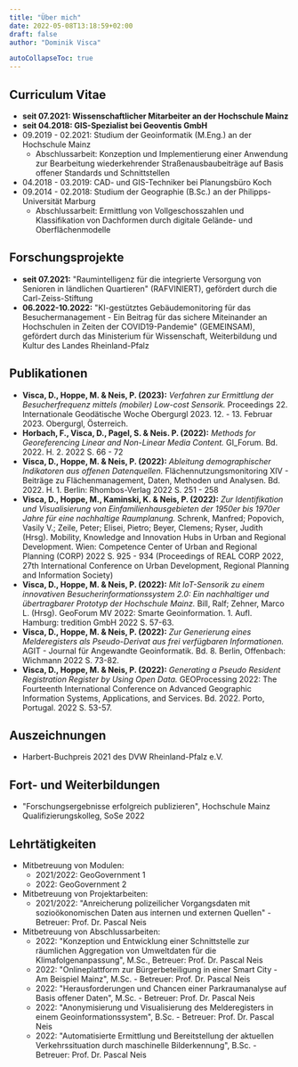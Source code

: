 ```yaml
---
title: "Über mich"
date: 2022-05-08T13:18:59+02:00
draft: false
author: "Dominik Visca"

autoCollapseToc: true
---
```


## Curriculum Vitae

- **seit 07.2021: Wissenschaftlicher Mitarbeiter an der Hochschule Mainz**
- **seit 04.2018: GIS-Spezialist bei Geoventis GmbH**
- 09.2019 - 02.2021: Studium der Geoinformatik (M.Eng.) an der Hochschule Mainz
  - Abschlussarbeit: Konzeption und Implementierung einer Anwendung zur Bearbeitung wiederkehrender Straßenausbaubeiträge auf Basis offener Standards und Schnittstellen
- 04.2018 - 03.2019: CAD- und GIS-Techniker bei Planungsbüro Koch
- 09.2014 - 02.2018: Studium der Geographie (B.Sc.) an der Philipps-Universität Marburg
  - Abschlussarbeit: Ermittlung von Vollgeschosszahlen und Klassifikation von Dachformen durch digitale Gelände- und Oberflächenmodelle

## Forschungsprojekte

- **seit 07.2021:** "Raumintelligenz für die integrierte Versorgung von Senioren in ländlichen Quartieren" (RAFVINIERT), gefördert durch die Carl-Zeiss-Stiftung
- **06.2022-10.2022:** "KI-gestütztes Gebäudemonitoring für das Besuchermanagement - Ein Beitrag für das sichere Miteinander an Hochschulen in Zeiten der COVID19-Pandemie" (GEMEINSAM), gefördert durch das Ministerium für Wissenschaft, Weiterbildung und Kultur des Landes Rheinland-Pfalz

## Publikationen

- **Visca, D., Hoppe, M. & Neis, P. (2023):** *Verfahren zur Ermittlung der Besucherfrequenz mittels (mobiler) Low-cost Sensorik.* Proceedings 22. Internationale Geodätische Woche Obergurgl 2023. 12. - 13. Februar 2023. Obergurgl, Österreich.
- **Horbach, F., Visca, D., Pagel, S. & Neis. P. (2022):** *Methods for Georeferencing Linear and Non-Linear Media Content.* GI_Forum. Bd. 2022. H. 2. 2022 S. 66 - 72
- **Visca, D., Hoppe, M. & Neis, P. (2022):** *Ableitung demographischer Indikatoren aus offenen Datenquellen.* Flächennutzungsmonitoring XIV - Beiträge zu Flächenmanagement, Daten, Methoden und Analysen. Bd. 2022. H. 1. Berlin: Rhombos-Verlag 2022 S. 251 - 258
- **Visca, D., Hoppe, M., Kaminski, K. & Neis, P. (2022):** *Zur Identifikation und Visualisierung von Einfamilienhausgebieten der 1950er bis 1970er Jahre für eine nachhaltige Raumplanung.* Schrenk, Manfred; Popovich, Vasily V.; Zeile, Peter; Elisei, Pietro; Beyer, Clemens; Ryser, Judith (Hrsg). Mobility, Knowledge and Innovation Hubs in Urban and Regional Development. Wien: Competence Center of Urban and Regional Planning (CORP) 2022 S. 925 - 934 (Proceedings of REAL CORP 2022, 27th International Conference on Urban Development, Regional Planning and Information Society)
- **Visca, D., Hoppe, M. & Neis, P. (2022):** *Mit IoT-Sensorik zu einem innovativen Besucherinformationssystem 2.0: Ein nachhaltiger und übertragbarer Prototyp der Hochschule Mainz.* Bill, Ralf; Zehner, Marco L. (Hrsg). GeoForum MV 2022: Smarte Geoinformation. 1. Aufl. Hamburg: tredition GmbH 2022 S. 57-63.
- **Visca, D., Hoppe, M. & Neis, P. (2022):** *Zur Generierung eines Melderegisters als Pseudo-Derivat aus frei verfügbaren Informationen.* AGIT - Journal für Angewandte Geoinformatik. Bd. 8. Berlin, Offenbach: Wichmann 2022 S. 73-82.
- **Visca, D., Hoppe, M. & Neis, P. (2022):** *Generating a Pseudo Resident Registration Register by Using Open Data.* GEOProcessing 2022: The Fourteenth International Conference on Advanced Geographic Information Systems, Applications, and Services. Bd. 2022. Porto, Portugal. 2022 S. 53-57.

## Auszeichnungen

- Harbert-Buchpreis 2021 des DVW Rheinland-Pfalz e.V.

## Fort- und Weiterbildungen

- "Forschungsergebnisse erfolgreich publizieren", Hochschule Mainz Qualifizierungskolleg, SoSe 2022

## Lehrtätigkeiten

- Mitbetreuung von Modulen:
  - 2021/2022: GeoGovernment 1
  - 2022: GeoGovernment 2
- Mitbetreuung von Projektarbeiten:
  - 2021/2022: "Anreicherung polizeilicher Vorgangsdaten mit sozioökonomischen Daten aus internen und externen Quellen" - Betreuer: Prof. Dr. Pascal Neis
- Mitbetreuung von Abschlussarbeiten:
  - 2022: "Konzeption und Entwicklung einer Schnittstelle zur räumlichen Aggregation von Umweltdaten für die Klimafolgenanpassung", M.Sc., Betreuer: Prof. Dr. Pascal Neis
  - 2022: "Onlineplattform zur Bürgerbeteiligung in einer Smart City - Am Beispiel Mainz", M.Sc. - Betreuer: Prof. Dr. Pascal Neis
  - 2022: "Herausforderungen und Chancen einer Parkraumanalyse auf Basis offener Daten", M.Sc. - Betreuer: Prof. Dr. Pascal Neis
  - 2022: "Anonymisierung und Visualisierung des Melderegisters in einem Geoinformationssystem", B.Sc. - Betreuer: Prof. Dr. Pascal Neis
  - 2022: "Automatisierte Ermittlung und Bereitstellung der aktuellen Verkehrssituation durch maschinelle Bilderkennung", B.Sc. - Betreuer: Prof. Dr. Pascal Neis
